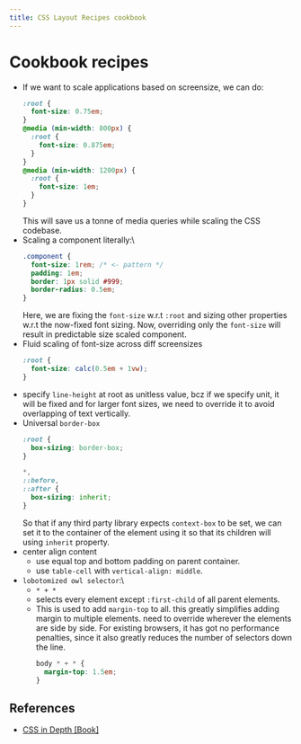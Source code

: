 ```yaml
---
title: CSS Layout Recipes cookbook
---
```

# Cookbook recipes
- If we want to scale applications based on screensize, we can do:
  ```css
  :root {
    font-size: 0.75em;
  }
  @media (min-width: 800px) {
    :root {
      font-size: 0.875em;
    }
  }
  @media (min-width: 1200px) {
    :root {
      font-size: 1em;
    }
  }     
  ```
  This will save us a tonne of media queries while scaling the CSS codebase.
- Scaling a component literally:\
  ```css
  .component {
    font-size: 1rem; /* <- pattern */
    padding: 1em;
    border: 1px solid #999;
    border-radius: 0.5em;
  }
  ```
  Here, we are fixing the `font-size` w.r.t `:root` and sizing other properties w.r.t the now-fixed font sizing. Now, overriding only the `font-size` will result in predictable size scaled component.
- Fluid scaling of font-size across diff screensizes
  ```css
  :root {
    font-size: calc(0.5em + 1vw);
  }
  ```
- specify `line-height` at root as unitless value, bcz if we specify unit, it will be fixed and for larger font sizes, we need to override it to avoid overlapping of text vertically.
- Universal `border-box`
  ```css
  :root {
    box-sizing: border-box;
  }

  *,
  ::before,
  ::after {
    box-sizing: inherit;
  }
  ```
  So that if any third party library expects `context-box` to be set, we can set it to the container of the element using it so that its children will using `inherit` property.
- center align content
  - use equal top and bottom padding on parent container.
  - use `table-cell` with `vertical-align: middle`.
- `lobotomized owl selector`:\
  - `* + *`
  - selects every element except `:first-child` of all parent elements.
  - This is used to add `margin-top` to all. this greatly simplifies adding margin to multiple elements. need to override wherever the elements are side by side.
  For existing browsers, it has got no performance penalties, since it also greatly reduces the number of selectors down the line.
    ```css
    body * + * {
      margin-top: 1.5em;
    }
    ```


## References
- [CSS in Depth [Book]](https://learning.oreilly.com/library/view/css-in-depth/9781617293450/)